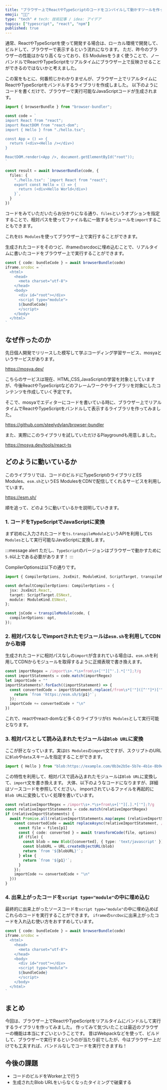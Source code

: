 ```yaml
---
title: "ブラウザー上でReactやTypeScriptのコードをコンパイルして動かすツールを作った"
emoji: "👨‍💻"
type: "tech" # tech: 技術記事 / idea: アイデア
topics: ["typescript", "react", "npm"]
published: true
---
```


通常、ReactやTypeScriptを使って開発する場合は、ローカル環境で開発して、ビルドして、ブラウザーで表示するという流れになります。
ただ、昨今のブラウザーの性能はかなり高くなっており、ES Modulesをうまく使うことで、ノーバンドルでReactやTypeScriptをリアルタイムにブラウザー上で反映させることができるのではないかと考えました。

この案をもとに、何番煎じかわかりませんが、ブラウザー上でリアルタイムにReactやTypeScriptをバンドルするライブラリを作成しました。
以下のようにコードを書くだけで、ブラウザーで実行可能なJavaScriptコードが生成されます。

```ts
import { browserBundle } from "browser-bundler";

const code = `
import React from "react";
import ReactDOM from "react-dom";
import { Hello } from "./hello.tsx";

const App = () => {
  return (<div><Hello /></div>)
}

ReactDOM.render(<App />, document.getElementById("root"));
`

const result = await browserBundle(code, {
  files: {
    "./hello.tsx": `import React from "react";
    export const Hello = () => {
      return (<div>Hello World</div>)
    }`,
  }
})
```

コードをみていただいたらお分かりになる通り、`files`というオプションを指定することで、相対パスを使ってファイル名に一致するモジュールを`import`することもできます。

これを`ES Modules`を使ってブラウザー上で実行することができます。

生成されたコードをそのつど、iframeのsrcdocに埋め込むことで、リアルタイムに書いたコードをブラウザー上で実行することができます。


```ts
const { code: bundleCode } = await browserBundle(code)
iframe.srcdoc = `
  <html>
    <head>
      <meta charset="utf-8">
    </head>
    <body>
      <div id="root"></div>
      <script type="module">
      ${bundleCode}
      </script>
    </body>
  </html>
`
```

## なぜ作ったのか

先日個人開発でリリースした模写して学ぶコーディング学習サービス、mosyaというサービスがあります。

https://mosya.dev/

こちらのサービスは現在、HTML,CSS,JavaScriptの学習を対象としていますが、今後ReactやTypeScriptなどのフレームワークやライブラリを対象にしたコンテンツを作成していく予定です。

そこで、mosyaでエディターにコードを書いている時に、ブラウザー上でリアルタイムでReactやTypeScriptをバンドルして表示するライブラリを作ってみました。

https://github.com/steelydylan/browser-bundler

また、実際にこのライブラリを試していただけるPlaygroundも用意しました。

https://mosya.dev/tools/react-ts

## どのように動いているか

このライブラリでは、コードのビルドにTypeScriptのライブラリとES Modules、`esm.sh`というES ModulesをCDNで配信してくれるサービスを利用しています。

https://esm.sh/

順を追って、どのように動いているかを説明していきます。

### 1. コードをTypeScriptでJavaScriptに変換

まず初めに入力されたコードを`ts.transpileModule`というAPIを利用して`ES Modules`として実行可能なJavaScriptに変換します。

:::message alert
ただし、`TypeScript`のバージョンはブラウザーで動かすために`5.0`以上である必要があります！
:::

CompilerOptionsは以下の通りです。

```ts
import { CompilerOptions, JsxEmit, ModuleKind, ScriptTarget, transpileModule } from 'typescript';

const defaultCompilerOptions: CompilerOptions = {
  jsx: JsxEmit.React,
  target: ScriptTarget.ESNext,
  module: ModuleKind.ESNext,
};

const jsCode = transpileModule(code, {
  compilerOptions: opt,
});
```

### 2. 相対パスなしでimportされたモジュールは`esm.sh`を利用してCDNから取得

生成されたコードに相対パスなしの`import`が含まれている場合は、`esm.sh`を利用してCDNからモジュールを取得するように正規表現で書き換えます。

```ts
const importRegex = /import\s+.*\s+from\s+['"][^'.].*['"];?/g
const importStatements = code.match(importRegex)
let importCode = ""
importStatements?.forEach((importStatement) => {
  const convertedCode = importStatement.replace(/from\s*['"]([^'"]*)['"]/g, function(_match, p1) {
    return `from 'https://esm.sh/${p1}'`;
  });
  importCode += convertedCode + "\n"
})
```

これで、reactやreact-domなど多くのライブラリが`ES Modules`として実行可能となります。

### 3. 相対パスとして読み込まれたモジュールは`Blob URL`に変換

ここが肝となっています。実は`ES Modules`の`import`文ですが、スクリプトのURLに`Blob`や`data`スキームを指定することができます。

```ts
import { Hello } from "blob:https://example.com/0b3e2b5e-5b7e-4b1e-8b9e-9e0e2b5e7e4b"
```

この特性を利用して、相対パスで読み込まれたモジュールは`Blob URL`に変換して、`import`文を書き換えます。
大体、以下のようなコードになりますが、詳細はソースコードを参照してください。
importされているファイルを再起的に`Blob URL`に変換していく処理を書いています。

```ts
const relativeImportRegex = /import\s+.*\s+from\s+['"][.].*['"];?/g
const relativeImportStatements = code.match(relativeImportRegex)
if (relativeImportStatements) {
  await Promise.all(relativeImportStatements.map(async (relativeImportStatement) => {
    const convertedCode = await replaceAsync(relativeImportStatement, /from\s*['"]([^'"]*)['"]/g, async (_match, p1) => {
      const file = files[p1]
      const { code: converted } = await transformCode(file, options)
      if (file) {
        const blob = new Blob([converted], { type: 'text/javascript' })
        const blobURL = URL.createObjectURL(blob)
        return `from '${blobURL}'`;
      } else {
        return `from '${p1}'`;
      }
    });
    importCode += convertedCode + "\n"
  }))
}
```

### 4. 出来上がったコードを`script type="module"`の中に埋め込む

最終的に出来上がったソースコードを`script type="module"`の中に埋め込めばこれらのコードを実行することができます。
`iframe`の`srcDoc`に出来上がったコードを入れ込む使い方をおすすめしています。

```ts
const { code: bundleCode } = await browserBundle(code)
iframe.srcdoc = `
  <html>
    <head>
      <meta charset="utf-8">
    </head>
    <body>
      <div id="root"></div>
      <script type="module">
      ${bundleCode}
      </script>
    </body>
  </html>
`
```

## まとめ

今回は、ブラウザー上でReactやTypeScriptをリアルタイムにバンドルして実行するライブラリを作ってみました。
作ってみて気づいたことは最近のブラウザーの機能は本当にすごいということです。
昔はWebpackなどを使って、ビルドして、ブラウザーで実行するというのが当たり前でしたが、今はブラウザー上だけでも工夫すれば、バンドルなしでコードを実行できますね！

## 今後の課題

- コードのビルドをWorker上で行う
- 生成されたBlob URLをいらなくなったタイミングで破棄する